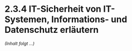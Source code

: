 # 2.3.4 IT-Sicherheit von IT-Systemen, Informations- und Datenschutz erläutern

*(Inhalt folgt ...)*
